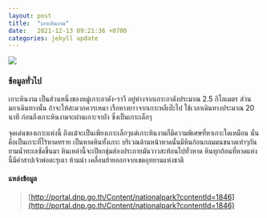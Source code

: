 ```yaml
---
layout: post
title:  "เกาะหินงาม"
date:   2021-12-13 09:21:36 +0700
categories: jekyll update
---
```


![](https://live.staticflickr.com/5186/5664196894_d05b88d3d0_b.jpg)

### ข้อมูลทั่วไป
เกาะหินงาม เป็นส่วนหนึ่งของหมู่เกาะอาดัง-ราวี อยู่ห่างจากเกาะอาดังประมาณ 2.5 กิโลเมตร ส่วนมกาเดินทางนั้น ถ้าจะให้สะดวกควรเหมา เรือหางยาวจากเกาะหลีเป๊ะไป ใช้เวลาเดินทางประมาณ 20 นาที ก่อนถึงเกาะหินงามจะผ่านเกาะจาบัง ซึ่งเป็นเกาะเล็กๆ 

จุดเด่นของเกาะแห่งนี้ ถึงแม้จะเป็นเพียงเกาะเล็กๆแต่เกาะหินงามก็มีความพิเศษที่หาเกาะใดเหมือน นั่นคือเป็นเกาะที่ไร้หาดทราย เป็นหาดหินทั้งเกาะ บริเวณด้านหน้าหาดนั้นมีหินก้อนกลมมนขนาดเท่าๆกัน ยามน้ำทะเลซัดขึ้นมา หินเหล่านี้จะเปียกชุ่มส่องประกายมันวาวสะท้อนไปทั่วหาด หินทุกก้อนที่หาดแห่งนี้มีคำสาปเจ้าพ่อตะรุเตา ห้ามนำ เคลื่อนย้ายออกจากเขตอุทยานแห่งชาติ

#### แหล่งข้อมูล
> [http://portal.dnp.go.th/Content/nationalpark?contentId=1846](http://portal.dnp.go.th/Content/nationalpark?contentId=1846)